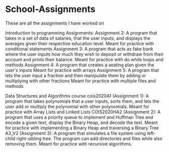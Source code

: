 # School-Assignments
These are all the assignments I have worked on

Introduction to programming Assignments:
  Assignment 2: A program that takes in a set of data of salaries, that the user inputs, and displays the averages given their respective education level. 
  	  Meant for practice with conditional statements 
  Assignment 3: A program that acts as fake bank where the user inputs how much they wish to deposit or withdraw from their account and prints their balance.
  	  Meant for practice with do while loops and methods
  Assignment 4: A program that creates a seating plan given the user's inputs 
  	  Meant for practice with arrays
  Assignment 5: A program that lets the user input a fraction and then manipulate them by adding or multiplying with other fractions
  	  Meant for practice with multiple files and methods
  
Data Structures and Algorithms course
  cois2020A1 (Assignment 1):  A program that takes polynomials that a user inputs, sorts them, and lets the user add or multiply the polynomial with other polynomials.
	  Meant for practice with Array Lists and Linked Lists
  COIS2020HA2 (Assignment 2): A program that uses a priority queue to implement and Huffman Tree and encode a given text, display the Binary Heap, and decode the text.
	  Meant for practice with implementing a Binary Heap and traversing a Binary Tree
  A3_V2 (Assignment 3): A program that simulates a file system using left- child right-sibling tree. The program can add directories and files while also removing them. 
	  Meant for practice with recursive algorithms. 
  

